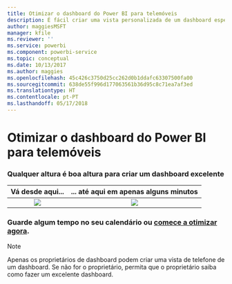 ```yaml
---
title: Otimizar o dashboard do Power BI para telemóveis
description: É fácil criar uma vista personalizada de um dashboard especificamente para visualização em telemóveis. Experimente agora.
author: maggiesMSFT
manager: kfile
ms.reviewer: ''
ms.service: powerbi
ms.component: powerbi-service
ms.topic: conceptual
ms.date: 10/13/2017
ms.author: maggies
ms.openlocfilehash: 45c426c3750d25cc262d0b1ddafc63307500fa00
ms.sourcegitcommit: 638de55f996d177063561b36d95c8c71ea7af3ed
ms.translationtype: HT
ms.contentlocale: pt-PT
ms.lasthandoff: 05/17/2018
---
```

# <a name="optimize-power-bi-dashboard-for-phones"></a>Otimizar o dashboard do Power BI para telemóveis
### <a name="anytime-is-the-right-time-to-create-a-great-dashboard"></a>Qualquer altura é boa altura para criar um dashboard excelente
| **Vá desde aqui...** | **... até aqui em apenas alguns minutos** |
|:---:|:---:|
| ![](media/mobile-apps-optimize-dashboard-phone-view/power-bi-phone-dashboard-not-optimized.png) |![](media/mobile-apps-optimize-dashboard-phone-view/power-bi-phone-dashboard-optimized.png) |

### <a name="book-some-time-on-your-calendar-or-start-optimizing-nowservice-create-dashboard-mobile-phone-viewmd"></a>Guarde algum tempo no seu calendário ou [comece a otimizar agora](service-create-dashboard-mobile-phone-view.md).
> [!NOTE]
> Apenas os proprietários de dashboard podem criar uma vista de telefone de um dashboard. Se não for o proprietário, permita que o proprietário saiba como fazer um excelente dashboard.
> 
> 

